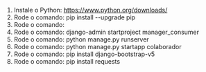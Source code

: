 1. Instale o Python: https://www.python.org/downloads/
2. Rode o comando: pip install --upgrade pip
3. Rode o comando: 
4. Rode o comando: django-admin startproject manager_consumer
5. Rode o comando: python manage.py runserver
6. Rode o comando: python manage.py startapp colaborador
7. Rode o comando: pip install django-bootstrap-v5
8. Rode o comando: pip install requests
